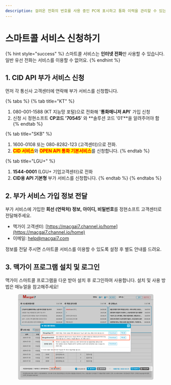 ```yaml
---
description: 걸려온 전화의 번호를 사용 중인 PC에 표시하고 통화 이력을 관리할 수 있는 스마트콜 서비스의 신청 절차에 대해 알아봅니다.
---
```


# 스마트콜 서비스 신청하기

{% hint style="success" %}
스마트콜 서비스는 **인터넷 전화**만 사용할 수 있습니다. 일반 유선 전화는 서비스를 이용할 수 없어요.
{% endhint %}

## 1. CID API 부가 서비스 신청

먼저 각 통신사 고객센터에 연락해 부가 서비스를 신청합니다.

{% tabs %}
{% tab title="KT" %}
1. 080-001-1588 (KT 지능망 포털)으로 전화해 '**통화매니저 API**' 가입 신청
2. 신청 시 정현소프트 **CP코드 '70545**' 와 **솔루션 코드 '01'**을 알려주어야 함
{% endtab %}

{% tab title="SKB" %}
1. 1600-0108 또는 080-8282-123 (고객센터)으로 전화.
2. <mark style="color:red;">**CID 서비스**</mark>와 <mark style="color:red;">**OPEN API 통화 기본서비스**</mark>를 신청합니다.
{% endtab %}

{% tab title="LGU+" %}
1. **1544-0001** (LGU+ 기업고객센터)로 전화
2. **CID용 API 기본형** 부가 서비스를 신청합니다.
{% endtab %}
{% endtabs %}

## 2. 부가 서비스 가입 정보 전달

부가 서비스에 가입한 **회선 (연락처) 정보, 아이디, 비밀번호**를 정현소프트 고객센터로 전달해주세요.

* 맥가이 고객센터: [https://macgai7.channel.io/home](https://macgai7.channel.io/home)
* 이메일: help@macgai7.com

정보를 전달 주시면 스마트콜 서비스를 이용할 수 있도록 설정 후 별도 안내를 드려요.&#x20;

## 3. 맥가이 프로그램 설치 및 로그인

맥가이 스마트콜 프로그램을 다운 받아 설치 후 로그인하여 사용합니다. 설치 및 사용 방법은 매뉴얼을 참고해주세요!

<figure><img src="../.gitbook/assets/image (7) (1).png" alt=""><figcaption></figcaption></figure>
